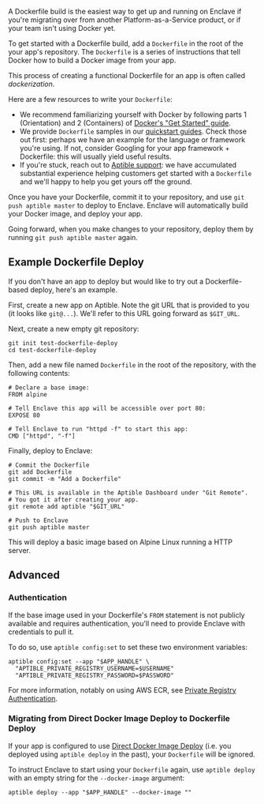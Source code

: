 A Dockerfile build is the easiest way to get up and running on Enclave if
you're migrating over from another Platform-as-a-Service product, or if your
team isn't using Docker yet.

To get started with a Dockerfile build, add a `Dockerfile` in the root of the
your app's repository. The `Dockerfile` is a series of instructions that tell
Docker how to build a Docker image from your app.

This process of creating a functional Dockerfile for an app is often called
_dockerization_.

Here are a few resources to write your `Dockerfile`:

- We recommend familiarizing yourself with Docker by following parts 1
  (Orientation) and 2 (Containers) of [Docker's "Get Started"
  guide][docker-get-started].
- We provide `Dockerfile` samples in our [quickstart
  guides][quickstart-guides]. Check those out first: perhaps we have an example
  for the language or framework you're using. If not, consider Googling for
  your app framework + Dockerfile: this will usually yield useful results.
- If you're stuck, reach out to [Aptible support][aptible-support]: we have
  accumulated substantial experience helping customers get started with a
  `Dockerfile` and we'll happy to help you get yours off the ground.

Once you have your Dockerfile, commit it to your repository, and use `git push
aptible master` to deploy to Enclave. Enclave will automatically build your
Docker image, and deploy your app.

Going forward, when you make changes to your repository, deploy them by running
`git push aptible master` again.

## Example Dockerfile Deploy

If you don't have an app to deploy but would like to try out a Dockerfile-based
deploy, here's an example.

First, create a new app on Aptible. Note the git URL that is provided to you
(it looks like `git@...`). We'll refer to this URL going forward as `$GIT_URL`.

Next, create a new empty git repository:

```
git init test-dockerfile-deploy
cd test-dockerfile-deploy
```

Then, add a new file named `Dockerfile` in the root of the repository, with the
following contents:

```
# Declare a base image:
FROM alpine

# Tell Enclave this app will be accessible over port 80:
EXPOSE 80

# Tell Enclave to run "httpd -f" to start this app:
CMD ["httpd", "-f"]
```

Finally, deploy to Enclave:

```
# Commit the Dockerfile
git add Dockerfile
git commit -m "Add a Dockerfile"

# This URL is available in the Aptible Dashboard under "Git Remote".
# You got it after creating your app.
git remote add aptible "$GIT_URL"

# Push to Enclave
git push aptible master
```

This will deploy a basic image based on Alpine Linux running a HTTP server.

## Advanced

### Authentication

If the base image used in your Dockerfile's `FROM` statement is not publicly
available and requires authentication, you'll need to provide Enclave with
credentials to pull it.

To do so, use `aptible config:set` to set these two environment variables:

```
aptible config:set --app "$APP_HANDLE" \
  "APTIBLE_PRIVATE_REGISTRY_USERNAME=$USERNAME"
  "APTIBLE_PRIVATE_REGISTRY_PASSWORD=$PASSWORD"
```

For more information, notably on using AWS ECR, see [Private Registry
Authentication][private-registry-authentication].

### Migrating from Direct Docker Image Deploy to Dockerfile Deploy

If your app is configured to use [Direct Docker Image
Deploy][direct-docker-image-deploy] (i.e. you deployed using `aptible deploy`
in the past), your `Dockerfile` will be ignored.

To instruct Enclave to start using your `Dockerfile` again, use `aptible
deploy` with an empty string for the `--docker-image` argument:

```
aptible deploy --app "$APP_HANDLE" --docker-image ""
```

  [docker-get-started]: https://docs.docker.com/get-started/
  [quickstart-guides]: ../../quickstart
  [aptible-support]: http://contact.aptible.com
  [direct-docker-image-deploy]: ./direct-docker-image-deploy
  [private-registry-authentication]: ./private-registry-authentication
